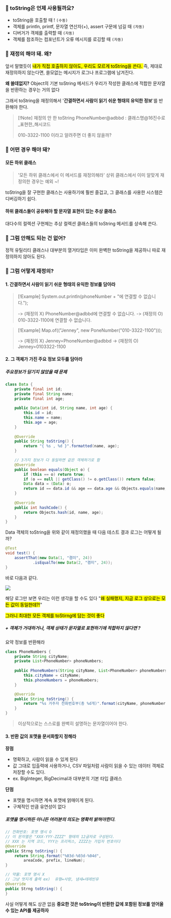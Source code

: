 
### 🤔 toString은 언제 사용될까요?

- toString을 호출할 때 ! `(수동)`
- 객체를 println, printf, 문자열 연산자(+), assert 구문에 넘길 때 `(자동)`
- 디버거가 객체를 출력할 때 `(자동)`
- 객체를 참조하는 컴포넌트가 오류 메시지를 로깅할 때 `(자동)`


### 🤔 재정의 해야 돼. 왜?

앞서 말했듯이 <mark class="hltr-yellow"> 내가 직접 호출하지 않아도, 우리도 모르게 toString을 쓴다.
</mark>
즉, 제대로 재정의하지 않는다면, 쓸모없는 메시지가 로그나 프로그램에 남겨진다.

**왜 쓸데없지?** Object의 기본 toString 메서드가 우리가 작성한 클래스에 적합한 문자열을 반환하는 경우는 거의 없다

그래서 toString을 재정의해서  '**간결하면서 사람이 읽기 쉬운 형태의 유익한 정보**'를 반환해야 한다. 

> [!Note] 재정의 안 한 toString 
> PhoneNumber@adbbd : 클래스명@16진수로\_표현한\_해시코드
> 
> 010-3322-1100 이라고 알려주면 더 좋지 않을까?



### 🤔 어떤 경우 해야 돼?

#### 모든 하위 클래스

>'모든 하위 클래스에서 이 메서드를 재정의해라'
> 상위 클래스에서 이미 알맞게 재정의한 경우는 예외 ~!

toString을 잘 구현한 클래스는 사용하기에 훨씬 즐겁고, 그 클래스를 사용한 시스템은 디버깅하기 쉽다.

#### 하위 클래스들이 공유해야 할 문자열 표현이 있는 추상 클래스

대다수의 컬렉션 구현체는 추상 컬렉션 클래스들의 toString 메서드를 상속해 쓴다.

### 🤔 그럼 안해도 되는 건 없어?

정적 유틸리티 클래스나 대부분의 열거타입은 이미 완벽한 toString을 제공하니 따로 재정의하지 않아도 된다.


### 🤔 그럼 어떻게 재정의?

#### 1. 간결하면서 사람이 읽기 쉬운 형태의 유익한 정보를 담아라


 > [!Example]
 > System.out.println(phoneNumber + "에 연결할 수 없습니다.");
 > 
 > -> (재정의 X) PhoneNumber@adbbd에 연결할 수 없습니다.
 > -> (재정의 O) 010-3322-1100에 연결할 수 없습니다.
 
 > [!Example]
 > Map.of(("Jenney", new PoneNumber("010-3322-1100")));
 > 
 > -> (재정의 X) Jenney=PhoneNumber@adbbd
 > -> (재정의 O) Jenney=0103322-1100 
 


#### 2. 그 객체가 가진 주요 정보 모두를 담아라


##### 주요정보가 담기지 않았을 때 문제 

```java
class Data {  
    private final int id;  
    private final String name;  
    private final int age;  
  
    public Data(int id, String name, int age) {  
        this.id = id;  
        this.name = name;  
        this.age = age;  
    }  
    
    @Override  
    public String toString() {  
        return "{ %s , %d }".formatted(name, age);  
    }  

	// 3가지 정보가 다 동일하면 같은 객체하기로 함
    @Override  
    public boolean equals(Object o) {  
        if (this == o) return true;  
        if (o == null || getClass() != o.getClass()) return false;  
        Data data = (Data) o;  
        return id == data.id && age == data.age && Objects.equals(name, data.name);  
    }  
  
    @Override  
    public int hashCode() {  
        return Objects.hash(id, name, age);  
    }  
}
```

Data 객체의 toString을 위와 같이 재정의했을 때 다음 테스트 결과 로그는 어떻게 될까?

```java
@Test  
void test() {  
    assertThat(new Data(1, "켬미", 24))  
            .isEqualTo(new Data(2, "켬미", 24));  
}
```

바로 다음과 같다.

![](https://i.imgur.com/1Y7lVHz.png)


해당 로그만 보면 우리는 이런 생각을 할 수도 있다 "<mark class="hltr-yellow">왜 실패했지, 지금 로그 상으로는 모든 값이 동일한데?!</mark>"

<mark class="hltr-yellow">그러니 최대한 모든 객체를 toStirng에 담는 것이 좋다</mark>


##### + 객체가 거대하거나, 객체 상태가 문자열로 표현하기에 적합하지 않다면 ?

요약 정보를 반환해라

```java
class PhoneNumbers {
	private String cityName;
	private List<PhoneNumber> phoneNumbers;
	
	public PhoneNumbers(String cityName, List<PhoneNumber> phoneNumbers) {
		this.cityName = cityName;
		this.phoneNumbers = phoneNumbers;
	}

	@Override
	public String toString() {
		return "%s 거주자 전화번호부(총 %d개)".format(cityName, phoneNumber.size());
	}
}
```


> 이상적으로는 스스로를 완벽히 설명하는 문자열이어야 한다.


#### 3. 반환 값의 포맷을 문서화할지 정해라

**장점**
- 명확하고, 사람이 읽을 수 있게 된다
- 값 그대로 입출력에 사용하거나, CSV 파일처럼 사람이 읽을 수 있는 데이터 객체로 저장할 수도 있다.
- ex. BigInteger, BigDecimal과 대부분의 기본 타입 클래스


**단점**
- 포맷을 명시하면 계속 포맷에 얽매이게 된다.
- 구체적인 만큼 유연성이 없다

##### 포맷을 명시하든 아니든 여러분의 의도는 명확히 밝혀야한다.


```java
// 전화번호: 포맷 명시 O
// 이 문자열은 "XXX-YYY-ZZZZ" 형태의 12글자로 구성된다.
// XXX 는 지역 코드, YYY는 프리픽스, ZZZZ는 가입자 번호이다
@Override 
public Strng toString() {
	return String.format("%03d-%03d-%04d",
		areaCode, prefix, lineNum);
} 

// 약물: 포맷 명시 X
// 그냥 멋지게 출력 ex)  유형=사랑, 냄새=테레빈유
@Override 
public Strng toString() {
}
```


사실 어떻게 해도 상관 없음
**중요한 것은 toString이 반환한 값에 포함된 정보를 얻어올 수 있는 API를 제공하자**

